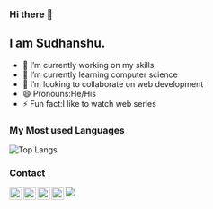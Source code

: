 ### Hi there 👋
## I am Sudhanshu.

- 🔭 I’m currently working on my skills
- 🌱 I’m currently learning computer science
- 👯 I’m looking to collaborate on web development
- 😄 Pronouns:He/His
- ⚡ Fun fact:I like to watch web series


### My Most used Languages

![Top Langs](https://github-readme-stats.vercel.app/api/top-langs/?username=sudhanshu150&show_icons=true&theme=radical)


### Contact

<a href="https://www.linkedin.com/in/    //">
  <img align="left" alt="sudhanshu|Linkedin" width="22px" src="https://cdn.jsdelivr.net/npm/simple-icons@v3/icons/linkedin.svg" />
</a>
<a href="https://twitter.com8">
  <img align="left" alt="sudhanshu| Twitter" width="22px" src="https://cdn.jsdelivr.net/npm/simple-icons@v3/icons/twitter.svg" />
</a>
<a href="mailto:cse.17bcs17682@gmail.com">
  <img align="left" alt="sudhanshu| Gmail" width="22px" src="https://cdn.jsdelivr.net/npm/simple-icons@v3/icons/gmail.svg" />
</a>
<a href="https://www.hackerrank.com/ss0263775">
  <img align="left" alt="Kajol Kumari| Medium" width="22px" src="https://cdn.jsdelivr.net/npm/simple-icons@v3/icons/hackerrank.svg" />
</a>


![](https://komarev.com/ghpvc/?username=sudhanshu150&color=dc143c)
